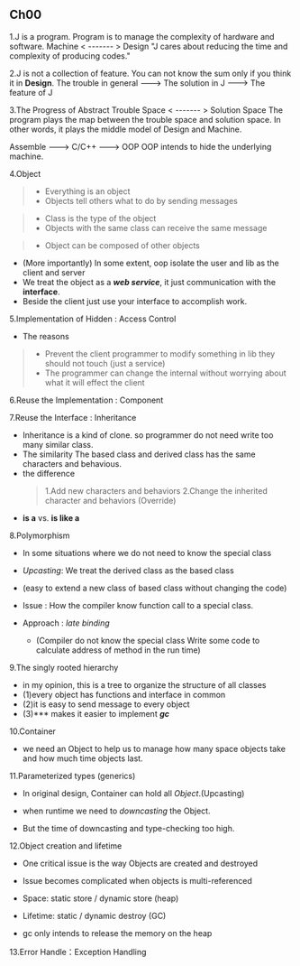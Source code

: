 ## Ch00
1.J is a program.
Program is to manage the complexity of hardware and software.
     Machine < ------- > Design 
"J cares about reducing the time and complexity of producing codes."

2.J is not a collection of feature.
You can not know the sum only if you think it in __Design__.
The trouble in general ---> The solution in J ---> The feature of J  

3.The Progress of Abstract
Trouble Space < ------- > Solution Space
The program plays the map between the trouble space and solution space.
In other words, it plays the middle model of Design and Machine.

Assemble ---> C/C++ ---> OOP
OOP intends to hide the underlying machine.

4.Object
> - Everything is an object
> - Objects tell others what to do by sending messages

> - Class is the type of the object
> - Objects with the same class can receive the same message

> - Object can be composed of other objects

- (More importantly) In some extent, oop isolate the user and lib as the client and server
- We treat the object as a ___web service___, it just communication
with the __interface__.
- Beside the client just use your interface to accomplish work.

5.Implementation of Hidden : Access Control
- The reasons
> - Prevent the client programmer to modify something in lib they should not touch (just a service)
> - The programmer can change the internal without worrying about what it will effect the client 

6.Reuse the Implementation : Component

7.Reuse the Interface : Inheritance
- Inheritance is a kind of clone. so programmer do not need write too many similar class.
- The similarity
    The based class and derived class has the same characters and behavious.
- the difference 
    >1.Add new characters and behaviors 
    >2.Change the inherited character and behaviors (Override)
- __is a__ vs. __is like a__

8.Polymorphism
- In some situations where we do not need to know the special class
- _Upcasting_: We treat the derived class as the based class 
- (easy to extend a new class of based class without changing the code)

- Issue : How the compiler know function call to a special class.
- Approach : _late binding_ 
    - (Compiler do not know the special class
       Write some code to calculate address of method in the run time)

9.The singly rooted hierarchy
- in my opinion, this is a tree to organize the structure of all classes
- (1)every object has functions and interface in common
- (2)it is easy to send message to every object
- (3)*** makes it easier to implement ___gc___

10.Container
- we need an Object to help us to manage
        how many space objects take and 
        how much time objects last.

11.Parameterized types (generics) 
- In original design, Container can hold all _Object_.(Upcasting)
- when runtime we need to _downcasting_ the Object.

- But the time of downcasting and type-checking too high.

12.Object creation and lifetime
- One critical issue is the way Objects are created and destroyed
- Issue becomes complicated when objects is multi-referenced

- Space: static store / dynamic store (heap) 
- Lifetime: static / dynamic destroy (GC) 
- gc only intends to release the memory on the heap

13.Error Handle：Exception Handling


